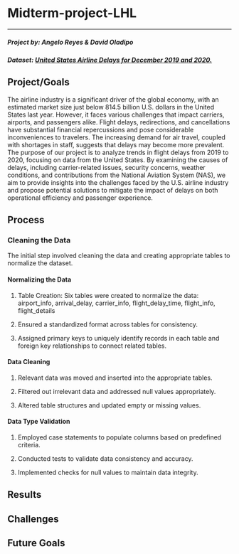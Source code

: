 # Midterm-project-LHL
___

##### Project by: Angelo Reyes & David Oladipo 

##### Dataset: [United States Airline Delays for December 2019 and 2020.](https://www.openintro.org/data/csv/airline_delay.csv)

## Project/Goals
The airline industry is a significant driver of the global economy, with an estimated market size just below 814.5 billion U.S. dollars in the United States last year. However, it faces various challenges that impact carriers, airports, and passengers alike. Flight delays, redirections, and cancellations have substantial financial repercussions and pose considerable inconveniences to travelers. The increasing demand for air travel, coupled with shortages in staff, suggests that delays may become more prevalent. The purpose of our project is to analyze trends in flight delays from 2019 to 2020, focusing on data from the United States. By examining the causes of delays, including carrier-related issues, security concerns, weather conditions, and contributions from the National Aviation System (NAS), we aim to provide insights into the challenges faced by the U.S. airline industry and propose potential solutions to mitigate the impact of delays on both operational efficiency and passenger experience.


## Process
### Cleaning the Data
The initial step involved cleaning the data and creating appropriate tables to normalize the dataset.

#### Normalizing the Data
1. Table Creation:
   Six tables were created to normalize the data:
   airport_info, arrival_delay, carrier_info, flight_delay_time, flight_info, flight_details

2. Ensured a standardized format across tables for consistency.

3. Assigned primary keys to uniquely identify records in each table and  foreign key relationships to connect related tables.
   
#### Data Cleaning
1. Relevant data was moved and inserted into the appropriate tables.
   
2. Filtered out irrelevant data and addressed null values appropriately.
   
3. Altered table structures and updated empty or missing values.
   
#### Data Type Validation
1. Employed case statements to populate columns based on predefined criteria.
   
2. Conducted tests to validate data consistency and accuracy.
   
3. Implemented checks for null values to maintain data integrity.

## Results


## Challenges 


## Future Goals

